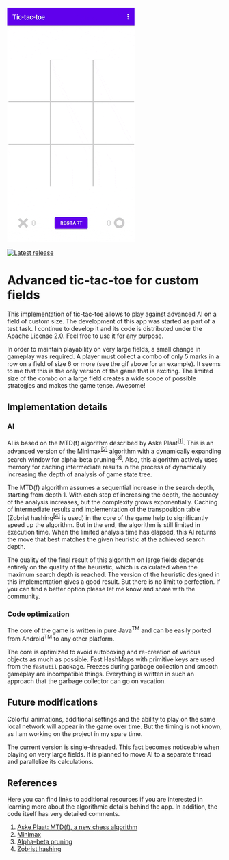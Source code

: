 ![logo](logo.gif)

[![Latest release](https://img.shields.io/github/v/release/ae9o/tic-tac-toe?display_name=tag)](https://github.com/ae9o/tic-tac-toe/releases)

# Advanced tic-tac-toe for custom fields

This implementation of tic-tac-toe allows to play against advanced AI on a field of custom size. The development of this
app was started as part of a test task. I continue to develop it and its code is distributed under the Apache License
2.0. Feel free to use it for any purpose.

In order to maintain playability on very large fields, a small change in gameplay was required. A player must collect
a combo of only 5 marks in a row on a field of size 6 or more (see the gif above for an example). It seems to me that
this is the only version of the game that is exciting. The limited size of the combo on a large field creates a wide
scope of possible strategies and makes the game tense. Awesome!

## Implementation details

### AI

AI is based on the MTD(f) algorithm described by Aske Plaat<sup>[\[1\]](#references)</sup>. This is an advanced version
of the Minimax<sup>[\[2\]](#references)</sup> algorithm with a dynamically expanding search window for alpha-beta
pruning<sup>[\[3\]](#references)</sup>. Also, this algorithm actively uses memory for caching intermediate results in
the process of dynamically increasing the depth of analysis of game state tree.

The MTD(f) algorithm assumes a sequential increase in the search depth, starting from depth 1. With each step of
increasing the depth, the accuracy of the analysis increases, but the complexity grows exponentially. Caching of
intermediate results and implementation of the transposition table (Zobrist hashing<sup>[\[4\]](#references)</sup> is
used) in the core of the game help to significantly speed up the algorithm. But in the end, the algorithm is still
limited in execution time. When the limited analysis time has elapsed, this AI returns the move that best matches the
given heuristic at the achieved search depth.

The quality of the final result of this algorithm on large fields depends entirely on the quality of the heuristic,
which is calculated when the maximum search depth is reached. The version of the heuristic designed in this
implementation gives a good result. But there is no limit to perfection. If you can find a better option please let me
know and share with the community.

### Code optimization

The core of the game is written in pure Java<sup>TM</sup> and can be easily ported from Android<sup>TM</sup> to any 
other platform.

The core is optimized to avoid autoboxing and re-creation of various objects as much as possible. Fast HashMaps with
primitive keys are used from the `fastutil` package. Freezes during garbage collection and smooth gameplay are
incompatible things. Everything is written in such an approach that the garbage collector can go on vacation.

## Future modifications

Colorful animations, additional settings and the ability to play on the same local network will appear in the game over
time. But the timing is not known, as I am working on the project in my spare time.

The current version is single-threaded. This fact becomes noticeable when playing on very large fields. It is planned to
move AI to a separate thread and parallelize its calculations.

## References

Here you can find links to additional resources if you are interested in learning more about the algorithmic details 
behind the app. In addition, the code itself has very detailed comments.

1. [Aske Plaat: MTD(f), a new chess algorithm](https://people.csail.mit.edu/plaat/mtdf.html)
2. [Minimax](https://en.wikipedia.org/wiki/Minimax)
3. [Alpha–beta pruning](https://en.wikipedia.org/wiki/Alpha%E2%80%93beta_pruning)
4. [Zobrist hashing](https://en.wikipedia.org/wiki/Zobrist_hashing)
